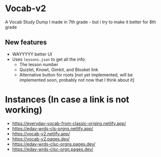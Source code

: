 # Vocab-v2
A Vocab Study Dump I made in 7th grade - but i try to make it better for 8th grade

## New features

* WAYYYYY better UI
* Uses `lessons.json` to get all the info:
    * The lesson number
    * Quizlet, Knowt, Gimkit, and Blooket link
    * Alternative button for roots [not yet implemented, will be implemented soon, probably not now that I think about it]

# Instances (In case a link is not working)
* https://everyday-vocab-from-classic-origins.netlify.app/
* https://eday-wrds-cls-orgns.netlify.app/
* https://vocab-v2.netlify.app/
* https://vocab-v2.pages.dev/
* https://eday-wrds-clsc-orgns.pages.dev/
* https://eday-wrds-clsc-orgn.pages.dev/
